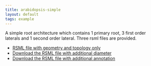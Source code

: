 ```yaml
---
title: arabidopsis-simple
layout: default
tags: example
---
```


A simple root architecture which contains 1 primary root, 3 first order laterals and 1 second order lateral. Three rsml files are provided.


  - [RSML file with geometry and topology only](/images/examples/arabidopsis-simple.rsml)
  - [Download the RSML file with additional diameter](/images/examples/arabidopsis-simple_with_diameter.rsml)
  - [Download the RSML file with additional annotation](/images/examples/arabidopsis-simple_with_annotation.rsml)
